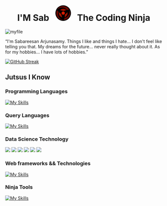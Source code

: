 <h1 align="center"> I'M Sab &nbsp; 
<img src="https://github.com/SabareesanArjunasamy/SabareesanArjunasamy/blob/main/17438b15b21445693df7ef9b1ea52bb7_w200.gif?raw=true" alt="Trulli" width="50" height="50" style="border-radius: 50%"> 
&nbsp; The Coding Ninja</h1>

 ![myfile](https://64.media.tumblr.com/f2a53831ea31778e3dcbe6cfaf8e4c30/tumblr_p6ez5aCuO61x0j068o1_500.gif)
 
 “I'm Sabareesan Arjunasamy. Things I like and things I hate… I don't feel like telling you that. My dreams for the future… never really thought about it. As for my hobbies… I have lots of hobbies.”
 
 [![GitHub Streak](https://streak-stats.demolab.com/?user=SabareesanArjunasamy&theme=dark)](https://git.io/streak-stats)
 
 ## Jutsus I Know
 ### Programming Languages
 [![My Skills](https://skillicons.dev/icons?i=python,java,c,cpp,scala,javascript,typescript&perline=10)](https://skillicons.dev)
 
 ### Query Languages
 [![My Skills](https://skillicons.dev/icons?i=mysql,postgres,mongodb,sqlite&perline=10)](https://skillicons.dev)
 
 ### Data Science Technology
<p>
<img src="https://img.shields.io/badge/Numpy-777BB4?style=for-the-badge&logo=numpy&logoColor=white" />
<img src="https://img.shields.io/badge/Pandas-2C2D72?style=for-the-badge&logo=pandas&logoColor=white" />
<img src="https://img.shields.io/badge/Plotly-239120?style=for-the-badge&logo=plotly&logoColor=white" />
<img src="https://img.shields.io/badge/PyTorch-EE4C2C?style=for-the-badge&logo=PyTorch&logoColor=white" />
<img src="https://img.shields.io/badge/json-5E5C5C?style=for-the-badge&logo=json&logoColor=white" />
<img src="https://img.shields.io/badge/Jupyter-F37626.svg?&style=for-the-badge&logo=Jupyter&logoColor=white" />
</p>
  
 ### Web frameworks && Technologies
 [![My Skills](https://skillicons.dev/icons?i=html,css,nodejs,react,django&perline=10)](https://skillicons.dev)
 
 ### Ninja Tools
  [![My Skills](https://skillicons.dev/icons?i=git,github,gitlab,linux,raspberrypi,vscode,idea&perline=10)](https://skillicons.dev)


